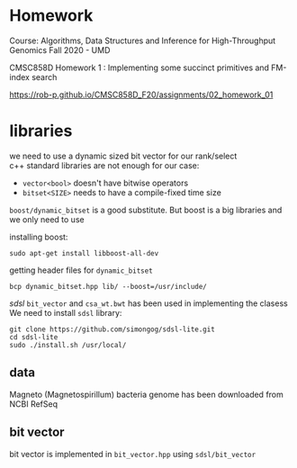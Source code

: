 # Homework
Course: Algorithms, Data Structures and Inference for High-Throughput Genomics
Fall 2020 - UMD

CMSC858D Homework 1 : Implementing some succinct primitives and FM-index search


https://rob-p.github.io/CMSC858D_F20/assignments/02_homework_01
# libraries
we need to use a dynamic sized bit vector for our rank/select  
c++ standard libraries are not enough for our case:
- `vector<bool>` doesn't have bitwise operators
- `bitset<SIZE>` needs to have a compile-fixed time size

`boost/dynamic_bitset` is a good substitute. But boost is a big libraries and we only need to use 

installing boost:
```
sudo apt-get install libboost-all-dev
```
getting header files for `dynamic_bitset`
```
bcp dynamic_bitset.hpp lib/ --boost=/usr/include/
```

*sdsl* `bit_vector` and `csa_wt.bwt` has been used in implementing the clasess  
We need to install `sdsl` library:
```
git clone https://github.com/simongog/sdsl-lite.git
cd sdsl-lite
sudo ./install.sh /usr/local/
```
## data
Magneto (Magnetospirillum) bacteria genome has been downloaded from NCBI RefSeq

## bit vector
bit vector is implemented in `bit_vector.hpp` using `sdsl/bit_vector`
